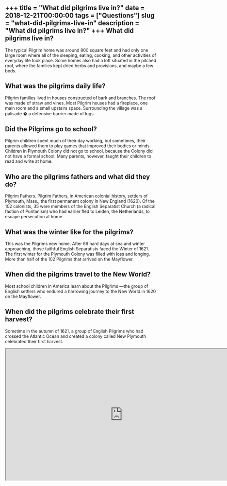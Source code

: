 +++
title = "What did pilgrims live in?"
date = 2018-12-21T00:00:00
tags = ["Questions"]
slug = "what-did-pilgrims-live-in"
description = "What did pilgrims live in?"
+++
What did pilgrims live in?
--------------------------

The typical Pilgrim home was around 800 square feet and had only one large room where all of the sleeping, eating, cooking, and other activities of everyday life took place. Some homes also had a loft situated in the pitched roof, where the families kept dried herbs and provisions, and maybe a few beds.

What was the pilgrims daily life?
---------------------------------

Pilgrim families lived in houses constructed of bark and branches. The roof was made of straw and vines. Most Pilgrim houses had a fireplace, one main room and a small upstairs space. Surrounding the village was a palisade � a defensive barrier made of logs.

Did the Pilgrims go to school?
------------------------------

Pilgrim children spent much of their day working, but sometimes, their parents allowed them to play games that improved their bodies or minds. Children in Plymouth Colony did not go to school, because the Colony did not have a formal school. Many parents, however, taught their children to read and write at home.

Who are the pilgrims fathers and what did they do?
--------------------------------------------------

Pilgrim Fathers. Pilgrim Fathers, in American colonial history, settlers of Plymouth, Mass., the first permanent colony in New England (1620). Of the 102 colonists, 35 were members of the English Separatist Church (a radical faction of Puritanism) who had earlier fled to Leiden, the Netherlands, to escape persecution at home.

What was the winter like for the pilgrims?
------------------------------------------

This was the Pilgrims new home. After 66 hard days at sea and winter approaching, those faithful English Separatists faced the Winter of 1621. The first winter for the Plymouth Colony was filled with loss and longing. More than half of the 102 Pilgrims that arrived on the Mayflower.

When did the pilgrims travel to the New World?
----------------------------------------------

Most school children in America learn about the Pilgrims —the group of English settlers who endured a harrowing journey to the New World in 1620 on the Mayflower.

When did the pilgrims celebrate their first harvest?
----------------------------------------------------

Sometime in the autumn of 1621, a group of English Pilgrims who had crossed the Atlantic Ocean and created a colony called New Plymouth celebrated their first harvest.

<iframe allow="accelerometer; autoplay; clipboard-write; encrypted-media; gyroscope; picture-in-picture" allowfullscreen="" class="__youtube_prefs__  epyt-is-override  no-lazyload" data-no-lazy="1" data-origheight="433" data-origwidth="770" data-skipgform_ajax_framebjll="" height="433" id="_ytid_80278" loading="lazy" src="https://www.youtube.com/embed/xApKe7e7a08?enablejsapi=1&autoplay=0&cc_load_policy=0&cc_lang_pref=&iv_load_policy=1&loop=0&modestbranding=0&rel=1&fs=1&playsinline=0&autohide=2&theme=dark&color=red&controls=1&" title="YouTube player" width="770"></iframe>